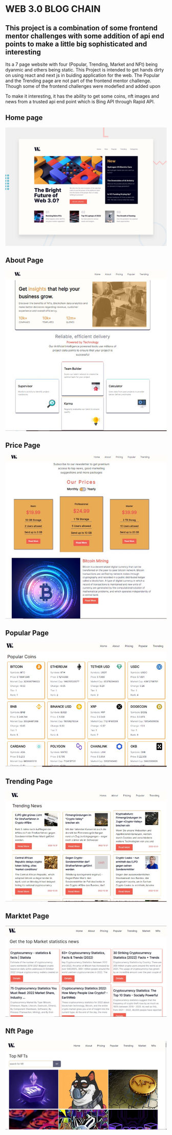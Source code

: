 # WEB 3.0 BLOG CHAIN

## This project is a combination of some frontend mentor challenges with some addition of api end points to make a little big sophisticated and interesting

Its a 7 page website with four (Popular, Trending, Market and NFt) being dyanmic and others being static. This Project is intended to get hands dirty on using react and next js in buiding application for the web. The Popular and the Trending page are not part of the frontend mentor challenge. Though some of the frontend challenges were modefied and added upon

To make it interesting, it has the ability to get some coins, nft images and news from a trusted api end point which is Bing API through Rapid API.

## Home page

![Design preview for the News homepage coding challenge](./desktop-preview.jpg)

## About Page

![Design preview for the Web 3.0  About page](./about.JPG)

## Price Page

![Design preview for the Web 3.0  Price page ](./price.JPG)

## Popular Page

![Design preview for the Web 3.0  popular page](./popular.JPG)

## Trending Page

![Design preview for the Web 3.0  Trending page](./trending.JPG)

## Marktet Page

![Design preview for the Web 3.0  Marktet page](./market.JPG)

## Nft Page

![Design preview for the Web 3.0  Nft page](./nft.JPG)
